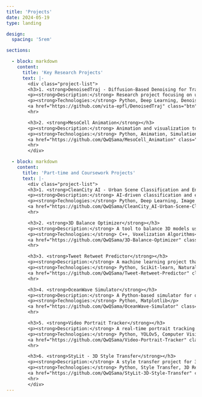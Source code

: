 ```yaml
---
title: 'Projects'
date: 2024-05-19
type: landing

design:
  spacing: '5rem'

sections:

  - block: markdown
    content:
      title: 'Key Research Projects'
      text: |-
        <div class="project-list">
        <h3>1. <strong>DenoisedTraj - Diffusion-Based Denoising for Trajectory Prediction</strong></h3>
        <p><strong>Description:</strong> Research project focusing on using diffusion-based denoising for pedestrian trajectory prediction.</p>
        <p><strong>Technologies:</strong> Python, Deep Learning, Denoising Models</p>
        <a href="https://github.com/vita-epfl/DenoisedTraj" class="btn">View on GitHub</a>
        <hr>

        <h3>2. <strong>MesoCell Animation</strong></h3>
        <p><strong>Description:</strong> Animation and visualization tool for cellular mesoscopic behavior simulations.</p>
        <p><strong>Technologies:</strong> Python, Animation, Simulation</p>
        <a href="https://github.com/QwQSama/MesoCell_Animation" class="btn">View on GitHub</a>
        <hr>
        </div>

  - block: markdown
    content:
      title: 'Part-time and Coursework Projects'
      text: |-
        <div class="project-list">
        <h3>1. <strong>CleanCity AI - Urban Scene Classification and Enhancement</strong></h3>
        <p><strong>Description:</strong> AI-driven classification and enhancement of urban scenes to detect and improve urban cleanliness.</p>
        <p><strong>Technologies:</strong> Python, Deep Learning, Image Processing</p>
        <a href="https://github.com/QwQSama/CleanCity_AI-Urban-Scene-Classification-and-Enhancement" class="btn">View on GitHub</a>
        <hr>

        <h3>2. <strong>3D Balance Optimizer</strong></h3>
        <p><strong>Description:</strong> A tool to balance 3D models using voxel-based internal carving to optimize for 3D printing.</p>
        <p><strong>Technologies:</strong> C++, Voxelization Algorithms</p>
        <a href="https://github.com/QwQSama/3D-Balance-Optimizer" class="btn">View on GitHub</a>
        <hr>

        <h3>3. <strong>Tweet Retweet Predictor</strong></h3>
        <p><strong>Description:</strong> A machine learning project that predicts the number of retweets based on various Twitter features.</p>
        <p><strong>Technologies:</strong> Python, Scikit-learn, Natural Language Processing</p>
        <a href="https://github.com/QwQSama/Tweet-Retweet-Predictor" class="btn">View on GitHub</a>
        <hr>

        <h3>4. <strong>OceanWave Simulator</strong></h3>
        <p><strong>Description:</strong> A Python-based simulator for ocean wave motion using mathematical models.</p>
        <p><strong>Technologies:</strong> Python, Matplotlib</p>
        <a href="https://github.com/QwQSama/OceanWave-Simulator" class="btn">View on GitHub</a>
        <hr>

        <h3>5. <strong>Video Portrait Tracker</strong></h3>
        <p><strong>Description:</strong> A real-time portrait tracking system using YOLOv5 and Faster R-CNN models.</p>
        <p><strong>Technologies:</strong> Python, YOLOv5, Computer Vision</p>
        <a href="https://github.com/QwQSama/Video-Portrait-Tracker" class="btn">View on GitHub</a>
        <hr>

        <h3>6. <strong>StyLit - 3D Style Transfer</strong></h3>
        <p><strong>Description:</strong> A style transfer project for 3D objects inspired by artistic rendering techniques.</p>
        <p><strong>Technologies:</strong> Python, Style Transfer, 3D Rendering</p>
        <a href="https://github.com/QwQSama/StyLit-3D-Style-Transfer" class="btn">View on GitHub</a>
        <hr>
        </div>
---
```

